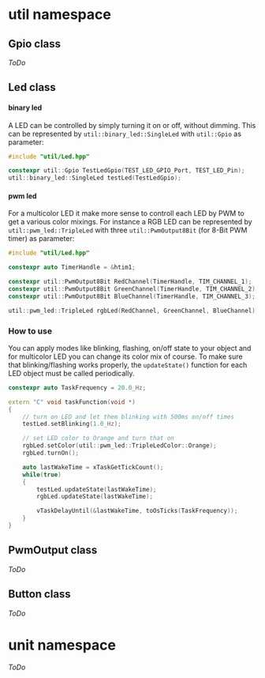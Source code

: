 # util namespace

## Gpio class
*ToDo*

## Led class

#### binary led
A LED can be controlled by simply turning it on or off, without dimming.
This can be represented by `util::binary_led::SingleLed` with `util::Gpio` as parameter:

```cpp
#include "util/Led.hpp"

constexpr util::Gpio TestLedGpio(TEST_LED_GPIO_Port, TEST_LED_Pin);
util::binary_led::SingleLed testLed(TestLedGpio);
```

#### pwm led

For a multicolor LED it make more sense to controll each LED by PWM to get a various color mixings.
For instance a RGB LED can be represented by `util::pwm_led::TripleLed` with three `util::PwmOutput8Bit` (for 8-Bit PWM timer) as parameter:

```cpp
#include "util/Led.hpp"

constexpr auto TimerHandle = &htim1;

constexpr util::PwmOutput8Bit RedChannel(TimerHandle, TIM_CHANNEL_1);
constexpr util::PwmOutput8Bit GreenChannel(TimerHandle, TIM_CHANNEL_2);
constexpr util::PwmOutput8Bit BlueChannel(TimerHandle, TIM_CHANNEL_3);

util::pwm_led::TripleLed rgbLed(RedChannel, GreenChannel, BlueChannel);

```

### How to use
You can apply modes like blinking, flashing, on/off state to your object and for multicolor LED you can change its color mix of course.
To make sure that blinking/flashing works properly, the `updateState()` function for each LED object must be called periodically.

```cpp
constexpr auto TaskFrequency = 20.0_Hz;

extern "C" void taskFunction(void *)
{
    // turn on LED and let them blinking with 500ms on/off times
    testLed.setBlinking(1.0_Hz);

    // set LED color to Orange and turn that on
    rgbLed.setColor(util::pwm_led::TripleLedColor::Orange);
    rgbLed.turnOn();

    auto lastWakeTime = xTaskGetTickCount();
    while(true)
    {
        testLed.updateState(lastWakeTime);
        rgbLed.updateState(lastWakeTime);

        vTaskDelayUntil(&lastWakeTime, toOsTicks(TaskFrequency));
    }
}

```

## PwmOutput class
*ToDo*

## Button class
*ToDo*

# unit namespace
*ToDo*
